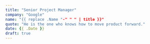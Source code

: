 ```yaml
---
title: "Senior Project Manager"
company: "Google"
name: "{{ replace .Name "-" " " | title }}"
quote: "He is the one who knows how to move product forward."
date: {{ .Date }}
draft: true
---
```

